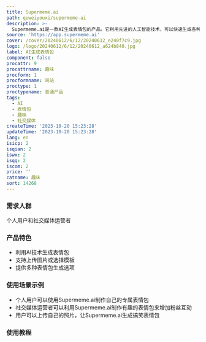 ```yaml
---
title: Supermeme.ai
path: quweiyouxi/supermeme-ai
description: >-
  Supermeme.ai是一款AI生成表情包的产品。它利用先进的人工智能技术，可以快速生成各种有趣的表情包。用户只需上传一张图片或选择模板，Supermeme.ai会自动分析并生成相应的表情包。该产品具有生成速度快、效果好、操作简单等优势。Supermeme.ai提供免费和付费两种版本，付费版本提供更多高级功能和模板选择。它适用于个人用户和社交媒体运营者，可以帮助用户快速制作出独特有趣的表情包。
source: 'https://app.supermeme.ai'
cover: /cover/20240612/6/12/20240612_e240f7c9.jpg
logo: /logo/20240612/6/12/20240612_a624b840.jpg
label: AI生成表情包
component: false
procattr: 9
procattrname: 趣味
procform: 1
procformname: 网站
proctype: 1
proctypename: 普通产品
tags:
  - AI
  - 表情包
  - 趣味
  - 社交媒体
createTime: '2023-10-20 15:23:28'
updateTime: '2023-10-20 15:23:28'
lang: en
isicp: 2
isqian: 2
iswx: 2
isqq: 2
iscom: 2
price: ''
catname: 趣味
sort: 14268
---
```




### 需求人群
个人用户和社交媒体运营者

### 产品特色
- 利用AI技术生成表情包
- 支持上传图片或选择模板
- 提供多种表情包生成选项

### 使用场景示例
- 个人用户可以使用Supermeme.ai制作自己的专属表情包
- 社交媒体运营者可以利用Supermeme.ai制作有趣的表情包来增加粉丝互动
- 用户可以上传自己的照片，让Supermeme.ai生成搞笑表情包

### 使用教程


  
